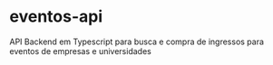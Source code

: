 # eventos-api
API Backend em Typescript para busca e compra de ingressos para eventos de empresas e universidades
